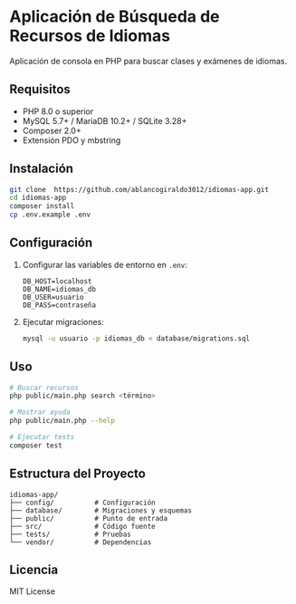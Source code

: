# Aplicación de Búsqueda de Recursos de Idiomas

Aplicación de consola en PHP para buscar clases y exámenes de idiomas.

## Requisitos

- PHP 8.0 o superior
- MySQL 5.7+ / MariaDB 10.2+ / SQLite 3.28+
- Composer 2.0+
- Extensión PDO y mbstring

## Instalación

```bash
git clone  https://github.com/ablancogiraldo3012/idiomas-app.git
cd idiomas-app
composer install
cp .env.example .env
```

## Configuración

1. Configurar las variables de entorno en `.env`:
   ```env
   DB_HOST=localhost
   DB_NAME=idiomas_db
   DB_USER=usuario
   DB_PASS=contraseña
   ```

2. Ejecutar migraciones:
   ```bash
   mysql -u usuario -p idiomas_db < database/migrations.sql
   ```

## Uso

```bash
# Buscar recursos
php public/main.php search <término>

# Mostrar ayuda
php public/main.php --help

# Ejecutar tests
composer test
```

## Estructura del Proyecto

```
idiomas-app/
├── config/          # Configuración
├── database/        # Migraciones y esquemas
├── public/          # Punto de entrada
├── src/             # Código fuente
├── tests/           # Pruebas
└── vendor/          # Dependencias
```

## Licencia

MIT License